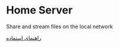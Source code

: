 # Home Server
Share and stream files on the local network

[راهنمای استفاده](https://vrgl.ir/tbbot)
